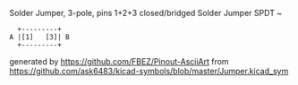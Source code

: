 Solder Jumper, 3-pole, pins 1+2+3 closed/bridged
Solder Jumper SPDT
~


	  +---------+
	A |[1]   [3]| B
	  +---------+


generated by https://github.com/FBEZ/Pinout-AsciiArt from https://github.com/ask6483/kicad-symbols/blob/master/Jumper.kicad_sym